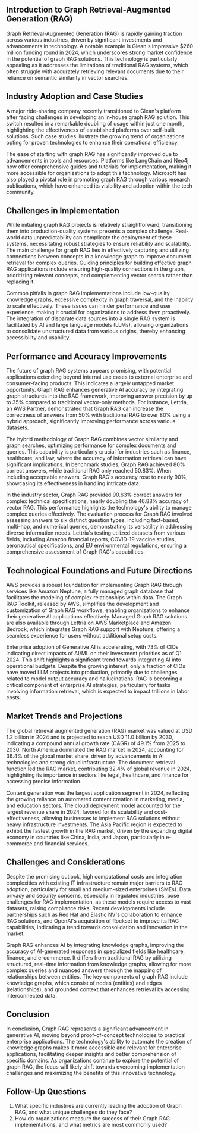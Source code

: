 ## Introduction to Graph Retrieval-Augmented Generation (RAG)
Graph Retrieval-Augmented Generation (RAG) is rapidly gaining traction across various industries, driven by significant investments and advancements in technology. A notable example is Glean's impressive $260 million funding round in 2024, which underscores strong market confidence in the potential of graph RAG solutions. This technology is particularly appealing as it addresses the limitations of traditional RAG systems, which often struggle with accurately retrieving relevant documents due to their reliance on semantic similarity in vector searches.

## Industry Adoption and Case Studies
A major ride-sharing company recently transitioned to Glean's platform after facing challenges in developing an in-house graph RAG solution. This switch resulted in a remarkable doubling of usage within just one month, highlighting the effectiveness of established platforms over self-built solutions. Such case studies illustrate the growing trend of organizations opting for proven technologies to enhance their operational efficiency.

The ease of starting with graph RAG has significantly improved due to advancements in tools and resources. Platforms like LangChain and Neo4j now offer comprehensive guides and tutorials for implementation, making it more accessible for organizations to adopt this technology. Microsoft has also played a pivotal role in promoting graph RAG through various research publications, which have enhanced its visibility and adoption within the tech community.

## Challenges in Implementation
While initiating graph RAG projects is relatively straightforward, transitioning them into production-quality systems presents a complex challenge. Real-world data unpredictability can complicate the deployment of these systems, necessitating robust strategies to ensure reliability and scalability. The main challenge for graph RAG lies in effectively capturing and utilizing connections between concepts in a knowledge graph to improve document retrieval for complex queries. Guiding principles for building effective graph RAG applications include ensuring high-quality connections in the graph, prioritizing relevant concepts, and complementing vector search rather than replacing it.

Common pitfalls in graph RAG implementations include low-quality knowledge graphs, excessive complexity in graph traversal, and the inability to scale effectively. These issues can hinder performance and user experience, making it crucial for organizations to address them proactively. The integration of disparate data sources into a single RAG system is facilitated by AI and large language models (LLMs), allowing organizations to consolidate unstructured data from various origins, thereby enhancing accessibility and usability.

## Performance and Accuracy Improvements
The future of graph RAG systems appears promising, with potential applications extending beyond internal use cases to external enterprise and consumer-facing products. This indicates a largely untapped market opportunity. Graph RAG enhances generative AI accuracy by integrating graph structures into the RAG framework, improving answer precision by up to 35% compared to traditional vector-only methods. For instance, Lettria, an AWS Partner, demonstrated that Graph RAG can increase the correctness of answers from 50% with traditional RAG to over 80% using a hybrid approach, significantly improving performance across various datasets.

The hybrid methodology of Graph RAG combines vector similarity and graph searches, optimizing performance for complex documents and queries. This capability is particularly crucial for industries such as finance, healthcare, and law, where the accuracy of information retrieval can have significant implications. In benchmark studies, Graph RAG achieved 80% correct answers, while traditional RAG only reached 50.83%. When including acceptable answers, Graph RAG's accuracy rose to nearly 90%, showcasing its effectiveness in handling intricate data.

In the industry sector, Graph RAG provided 90.63% correct answers for complex technical specifications, nearly doubling the 46.88% accuracy of vector RAG. This performance highlights the technology's ability to manage complex queries effectively. The evaluation process for Graph RAG involved assessing answers to six distinct question types, including fact-based, multi-hop, and numerical queries, demonstrating its versatility in addressing diverse information needs. Lettria's testing utilized datasets from various fields, including Amazon financial reports, COVID-19 vaccine studies, aeronautical specifications, and EU environmental regulations, ensuring a comprehensive assessment of Graph RAG's capabilities.

## Technological Foundations and Future Directions
AWS provides a robust foundation for implementing Graph RAG through services like Amazon Neptune, a fully managed graph database that facilitates the modeling of complex relationships within data. The Graph RAG Toolkit, released by AWS, simplifies the development and customization of Graph RAG workflows, enabling organizations to enhance their generative AI applications effectively. Managed Graph RAG solutions are also available through Lettria on AWS Marketplace and Amazon Bedrock, which integrates Graph RAG support with Neptune, offering a seamless experience for users without additional setup costs.

Enterprise adoption of Generative AI is accelerating, with 73% of CIOs indicating direct impacts of AI/ML on their investment priorities as of Q1 2024. This shift highlights a significant trend towards integrating AI into operational budgets. Despite the growing interest, only a fraction of CIOs have moved LLM projects into production, primarily due to challenges related to model output accuracy and hallucinations. RAG is becoming a critical component of enterprise AI strategies, particularly for tasks involving information retrieval, which is expected to impact trillions in labor costs.

## Market Trends and Projections
The global retrieval augmented generation (RAG) market was valued at USD 1.2 billion in 2024 and is projected to reach USD 11.0 billion by 2030, indicating a compound annual growth rate (CAGR) of 49.1% from 2025 to 2030. North America dominated the RAG market in 2024, accounting for 36.4% of the global market share, driven by advancements in AI technologies and strong cloud infrastructure. The document retrieval function led the RAG market, contributing 32.4% of global revenue in 2024, highlighting its importance in sectors like legal, healthcare, and finance for accessing precise information.

Content generation was the largest application segment in 2024, reflecting the growing reliance on automated content creation in marketing, media, and education sectors. The cloud deployment model accounted for the largest revenue share in 2024, favored for its scalability and cost-effectiveness, allowing businesses to implement RAG solutions without heavy infrastructure investments. The Asia Pacific region is expected to exhibit the fastest growth in the RAG market, driven by the expanding digital economy in countries like China, India, and Japan, particularly in e-commerce and financial services.

## Challenges and Considerations
Despite the promising outlook, high computational costs and integration complexities with existing IT infrastructure remain major barriers to RAG adoption, particularly for small and medium-sized enterprises (SMEs). Data privacy and security concerns, especially in regulated industries, pose challenges for RAG implementation, as these models require access to vast datasets, raising compliance risks. Recent developments include partnerships such as Red Hat and Elastic NV's collaboration to enhance RAG solutions, and OpenAI's acquisition of Rockset to improve its RAG capabilities, indicating a trend towards consolidation and innovation in the market.

Graph RAG enhances AI by integrating knowledge graphs, improving the accuracy of AI-generated responses in specialized fields like healthcare, finance, and e-commerce. It differs from traditional RAG by utilizing structured, real-time information from knowledge graphs, allowing for more complex queries and nuanced answers through the mapping of relationships between entities. The key components of graph RAG include knowledge graphs, which consist of nodes (entities) and edges (relationships), and grounded context that enhances retrieval by accessing interconnected data.

## Conclusion
In conclusion, Graph RAG represents a significant advancement in generative AI, moving beyond proof-of-concept technologies to practical enterprise applications. The technology's ability to automate the creation of knowledge graphs makes it more accessible and relevant for enterprise applications, facilitating deeper insights and better comprehension of specific domains. As organizations continue to explore the potential of graph RAG, the focus will likely shift towards overcoming implementation challenges and maximizing the benefits of this innovative technology.

## Follow-Up Questions
1. What specific industries are currently leading the adoption of Graph RAG, and what unique challenges do they face?
2. How do organizations measure the success of their Graph RAG implementations, and what metrics are most commonly used?